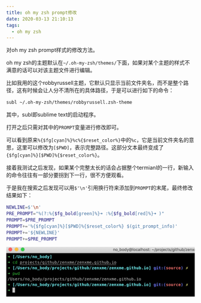 ```yaml
---
title: oh my zsh prompt修改
date: 2020-03-13 21:10:13
tags:
  - oh my zsh
---
```


对oh my zsh prompt样式的修改方法。

<!-- more -->

oh my zsh的主题默认在`~/.oh-my-zsh/themes/`下面，如果对某个主题的样式不满意的话可以对该主题文件进行编辑。

比如我用的这个robbyrussell主题，它默认只显示当前文件夹名，而不是整个路径，这有时候会让人分不清所在的具体路径，于是可以进行如下的命令：

```bash
subl ~/.oh-my-zsh/themes/robbyrussell.zsh-theme
```

其中，subl即sublime text的启动程序。

打开之后只需对其中的`PROMPT`变量进行修改即可。

可以看到原来`%{$fg[cyan]%}%c%{$reset_color%}`中的`%c`，它是当前文件夹名的意思，这里可以修改为`[$PWD]`，表示完整路径。这部分文本最终变成了`{$fg[cyan]%}[$PWD]%{$reset_color%}`。

接着我测试之后发现，如果某个完整太长的话会占据整个termianl的一行，新输入的命令往往有一部分要拐到下一行，很不方便观看。

于是我在搜索之后发现可以用`$'\n'`引用换行符来添加到`PROMPT`的末尾，最终修改结果如下：

```bash
NEWLINE=$'\n'
PRE_PROMPT="%(?:%{$fg_bold[green]%}➜ :%{$fg_bold[red]%}➜ )"
PROMPT=$PRE_PROMPT
PROMPT+='%{$fg[cyan]%}[$PWD]%{$reset_color%} $(git_prompt_info)'
PROMPT+='${NEWLINE}'
PROMPT+=$PRE_PROMPT
```

![](oh-my-zsh-prompt修改/1.png)

